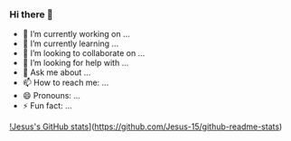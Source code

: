 ### Hi there 👋

<!--
**Jesus-15/Jesus-15** is a ✨ _special_ ✨ repository because its `README.md` (this file) appears on your GitHub profile.

Here are some ideas to get you started:-->

- 🔭 I’m currently working on ...
- 🌱 I’m currently learning ...
- 👯 I’m looking to collaborate on ...
- 🤔 I’m looking for help with ...
- 💬 Ask me about ...
- 📫 How to reach me: ...
- 😄 Pronouns: ...
- ⚡ Fun fact: ...

[!Jesus's GitHub stats](https://github-readme-stats.vercel.app/api?username=Jesus-15)](https://github.com/Jesus-15/github-readme-stats)

